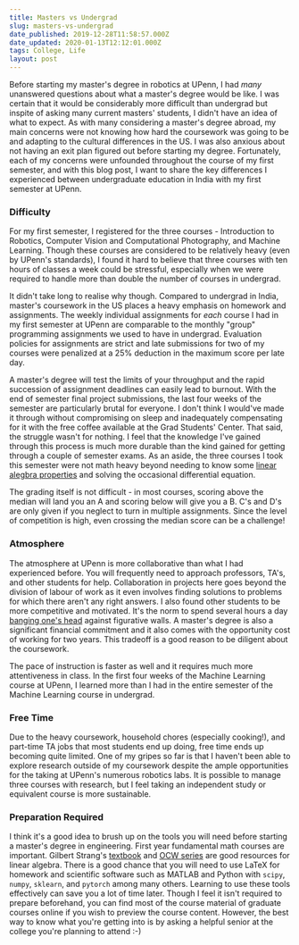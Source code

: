 ```yaml
---
title: Masters vs Undergrad
slug: masters-vs-undergrad
date_published: 2019-12-28T11:58:57.000Z
date_updated: 2020-01-13T12:12:01.000Z
tags: College, Life
layout: post
---
```


Before starting my master's degree in robotics at UPenn, I had *many* unanswered questions about what a master's degree would be like. I was certain that it would be considerably more difficult than undergrad but inspite of asking many current masters' students, I didn't have an idea of what to expect. As with many considering a master's degree abroad, my main concerns were not knowing how hard the coursework was going to be and adapting to the cultural differences in the US. I was also anxious about not having an exit plan figured out before starting my degree. Fortunately, each of my concerns were unfounded throughout the course of my first semester, and with this blog post, I want to share the key differences I experienced between undergraduate education in India with my first semester at UPenn.

### Difficulty

For my first semester, I registered for the three courses - Introduction to Robotics, Computer Vision and Computational Photography, and Machine Learning. Though these courses are considered to be relatively heavy (even by UPenn's standards), I found it hard to believe that three courses with ten hours of classes a week could be stressful, especially when we were required to handle more than double the number of courses in undergrad.

It didn't take long to realise why though. Compared to undergrad in India, master's coursework in the US places a heavy emphasis on homework and assignments. The weekly individual assignments for *each* course I had in my first semester at UPenn are comparable to the monthly "group" programming assignments we used to have in undergrad. Evaluation policies for assignments are strict and late submissions for two of my courses were penalized at a 25% deduction in the maximum score per late day.

A master's degree will test the limits of your throughput and the rapid succession of assignment deadlines can easily lead to burnout. With the end of semester final project submissions, the last four weeks of the semester are particularly brutal for everyone. I don't think I would've made it through without compromising on sleep and inadequately compensating for it with the free coffee available at the Grad Students' Center. That said, the struggle wasn't for nothing. I feel that the knowledge I've gained through this process is much more durable than the kind gained for getting through a couple of semester exams. As an aside, the three courses I took this semester were not math heavy beyond needing to know some [linear alegbra properties](https://www.math.uwaterloo.ca/~hwolkowi/matrixcookbook.pdf) and solving the occasional differential equation.

The grading itself is not difficult - in most courses, scoring above the median will land you an A and scoring below will give you a B. C's and D's are only given if you neglect to turn in multiple assignments. Since the level of competition is high, even crossing the median score can be a challenge!

### Atmosphere

The atmosphere at UPenn is more collaborative than what I had experienced before. You will frequently need to approach professors, TA's, and other students for help. Collaboration in projects here goes beyond the division of labour of work as it even involves finding solutions to problems for which there aren't any right answers. I also found other students to be more competitive and motivated. It's the norm to spend several hours a day [banging one's head](https://academia.stackexchange.com/a/2221/12808) against figurative walls. A master's degree is also a significant financial commitment and it also comes with the opportunity cost of working for two years. This tradeoff is a good reason to be diligent about the coursework.

The pace of instruction is faster as well and it requires much more attentiveness in class. In the first four weeks of the Machine Learning course at UPenn, I learned more than I had in the entire semester of the Machine Learning course in undergrad.

### Free Time

Due to the heavy coursework, household chores (especially cooking!), and part-time TA jobs that most students end up doing, free time ends up becoming quite limited. One of my gripes so far is that I haven't been able to explore research outside of my coursework despite the ample opportunities for the taking at UPenn's numerous robotics labs. It is possible to manage three courses with research, but I feel taking an independent study or equivalent course is more sustainable.

### Preparation Required

I think it's a good idea to brush up on the tools you will need before starting a master's degree in engineering. First year fundamental math courses are important. Gilbert Strang's [textbook](http://math.mit.edu/~gs/linearalgebra/) and [OCW series](https://ocw.mit.edu/faculty/gilbert-strang/) are good resources for linear algebra. There is a good chance that you will need to use LaTeX for homework and scientific software such as MATLAB and Python with `scipy`, `numpy`, `sklearn`, and `pytorch` among many others. Learning to use these tools effectively can save you a lot of time later. Though I feel it isn't required to prepare beforehand, you can find most of the course material of graduate courses online if you wish to preview the course content. However, the best way to know what you're getting into is by asking a helpful senior at the college you're planning to attend :-)
